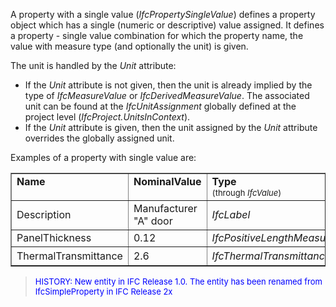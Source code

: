 ﻿A property with a single value (_IfcPropertySingleValue_) defines a property object which has a single (numeric or descriptive) value assigned. It defines a property - single value combination for which the property name, the value with measure type (and optionally the unit) is given.

The unit is handled by the _Unit_ attribute:

* If the _Unit_ attribute is not given, then the unit is already implied by the type of _IfcMeasureValue_ or _IfcDerivedMeasureValue_. The associated unit can be found at the _IfcUnitAssignment_ globally defined at the project level (_IfcProject.UnitsInContext_).
*  If the _Unit_ attribute is given, then the unit assigned by the _Unit_ attribute overrides the globally assigned unit.

Examples of a property with single value are:

<table cellpadding="2" cellspacing="2" border="1"> 
		<tr valign="TOP"> 
		  <td valign="TOP" width="15%"><b>Name</b></td> 
		  <td valign="TOP" width="30%"><b>NominalValue</b></td> 
		  <td valign="TOP" width="25%"><b>Type <br></b><font size="-1">(through
			 <i>IfcValue</i>)</font></td> 
		  <td valign="TOP" width="30%"><b>Unit <br></b></td> 
		</tr> 
		<tr> 
		  <td width="15%">Description</td> 
		  <td width="30%">Manufacturer "A" door</td> 
		  <td width="25%"><i>IfcLabel</i></td> 
		  <td width="30%">-</td> 
		</tr> 
		<tr> 
		  <td width="15%">PanelThickness</td> 
		  <td width="30%">0.12</td> 
		  <td width="25%"><i>IfcPositiveLengthMeasure</i></td> 
		  <td width="30%">- </td> 
		</tr> 
		<tr> 
		  <td width="15%">ThermalTransmittance</td> 
		  <td width="30%">2.6</td> 
		  <td width="25%"><i>IfcThermalTransmittanceMeasure</i></td> 
		  <td width="30%">W/(m<sup>2</sup>K)</td> 
		</tr> 
	 </table>

> <font color="#0000FF" size="-1">HISTORY: New entity in IFC Release
		  1.0. The entity has been renamed from IfcSimpleProperty in IFC Release
		  2x</font>
>